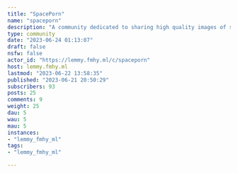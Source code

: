 ```yaml
---
title: "SpacePorn" 
name: "spaceporn"
description: "A community dedicated to sharing high quality images of space and the cosmosRules:1. Include some context in the title (such as the name of the astronomical object or location where it was photographed)2. Only images are allowedPictures, collages, albums, and gifs are allowedVideos, interactive images/websites, memes, and articles are not allowed3. Only images related to spaceThis may include pictures of space, artwork of space, photoshopped images of space, simulations, artist's depictions, satellite images of Earth, or other related images4. Be civil to one another"
type: community
date: "2023-06-24 01:13:07"
draft: false
nsfw: false
actor_id: "https://lemmy.fmhy.ml/c/spaceporn"
host: lemmy.fmhy.ml
lastmod: "2023-06-22 13:58:35"
published: "2023-06-21 20:50:29"
subscribers: 93
posts: 25
comments: 9
weight: 25
dau: 5
wau: 5
mau: 5
instances:
- "lemmy_fmhy_ml"
tags: 
- "lemmy_fmhy_ml"

---
```

